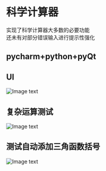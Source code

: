 # 科学计算器  
实现了科学计算器大多数的必要功能  
还未有对部分错误输入进行提示性强化  
## pycharm+python+pyQt
## UI
![Image text](https://github.com/zhongzhehua/Scientific-Calculator/blob/master/UI.png)
## 复杂运算测试
![Image text](https://github.com/zhongzhehua/Scientific-Calculator/blob/master/TEST.png)
## 测试自动添加三角函数括号
![Image text](https://github.com/zhongzhehua/Scientific-Calculator/blob/master/TEST-2.png)

